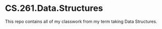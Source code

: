 # CS.261.Data.Structures
This repo contains all of my classwork from my term taking Data Structures. 

